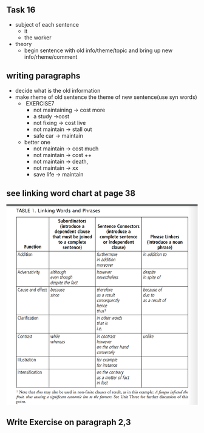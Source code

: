 ## Task 16

- subject of each sentence
  - it
  - the worker
- theory
  - begin sentence with old info/theme/topic and bring up new info/rheme/comment

## writing  paragraphs

- decide what is the old information
- make rheme of old sentence the theme of new sentence(use syn words)
  - ​	EXERCISE7
    - not maintaining -> cost more
    - a study ->cost
    - not fixing -> cost live
    - not maintain -> stall out
    - safe car -> maintain 
  - better one
    - not maintain -> cost much
    - not maintain -> cost ++
    - not maintain -> death,
    - not maintain -> xx
    - save life -> maintain

## see linking word chart at page 38

![image-20210909151721137](0909.assets/image-20210909151721137.png)

## Write Exercise on paragraph 2,3

